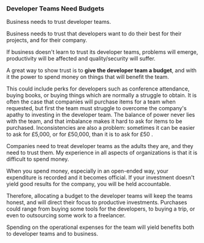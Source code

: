 ### Developer Teams Need Budgets

Business needs to trust developer teams.

Business needs to trust that developers want to do their best for their projects, and for their company.

If business doesn't learn to trust its developer teams, problems will emerge, productivity will be affected and quality/security will suffer.

A great way to show trust is to **give the developer team a budget**, and with it the power to spend money on things that will benefit the team.

This could include perks for developers such as conference attendance, buying books, or buying things which are normally a struggle to obtain. It is often the case that companies will purchase items for a team when requested, but first the team must struggle to overcome the company's apathy to investing in the developer team. The balance of power never lies with the team, and that imbalance makes it hard to ask for items to be purchased. Inconsistencies are also a problem: sometimes it can be easier to ask for £5,000, or for £50,000, than it is to ask for £50 .

Companies need to treat developer teams as the adults they are, and they need to trust them.  My experience in all aspects of organizations is that it is difficult to spend money.

When you spend money, especially in an open-ended way, your expenditure is recorded and it becomes official.  If your investment doesn't yield good results for the company, you will be held accountable.

Therefore, allocating a budget to the developer teams will keep the teams honest, and will direct their focus to productive investments. Purchases could range from buying some tools for the developers, to buying a trip, or even to outsourcing some work to a freelancer.

Spending on the operational expenses for the team will yield benefits both to developer teams and to business.
